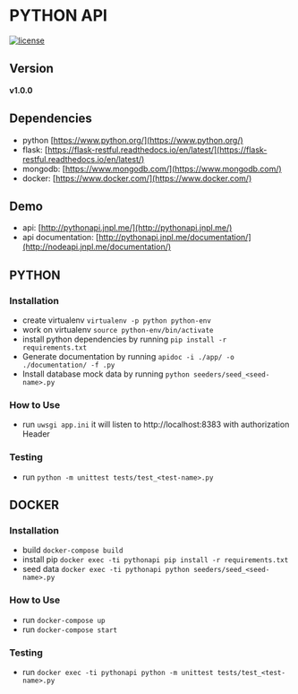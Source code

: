 # PYTHON API

[![license](https://img.shields.io/github/license/mashape/apistatus.svg)]()

## Version

**v1.0.0**

## Dependencies

- python [https://www.python.org/](https://www.python.org/)
- flask: [https://flask-restful.readthedocs.io/en/latest/](https://flask-restful.readthedocs.io/en/latest/)
- mongodb: [https://www.mongodb.com/](https://www.mongodb.com/)
- docker: [https://www.docker.com/](https://www.docker.com/)

## Demo

- api: [http://pythonapi.jnpl.me/](http://pythonapi.jnpl.me/)
- api documentation: [http://pythonapi.jnpl.me/documentation/](http://nodeapi.jnpl.me/documentation/)

## PYTHON

### Installation

- create virtualenv `virtualenv -p python python-env`
- work on virtualenv `source python-env/bin/activate`
- install python dependencies by running `pip install -r requirements.txt`
- Generate documentation by running `apidoc -i ./app/ -o ./documentation/ -f .py`
- Install database mock data by running `python seeders/seed_<seed-name>.py`

### How to Use

- run `uwsgi app.ini` it will listen to http://localhost:8383 with authorization Header

### Testing

- run `python -m unittest tests/test_<test-name>.py`

## DOCKER

### Installation

- build `docker-compose build`
- install pip `docker exec -ti pythonapi pip install -r requirements.txt`
- seed data `docker exec -ti pythonapi python seeders/seed_<seed-name>.py`

### How to Use

- run `docker-compose up`
- run `docker-compose start`

### Testing

- run `docker exec -ti pythonapi python -m unittest tests/test_<test-name>.py`
